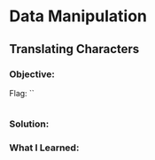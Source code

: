 # Data Manipulation
## Translating Characters

### Objective: 

Flag: ``

```

```

### Solution:

### What I Learned: 